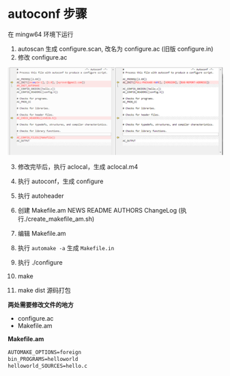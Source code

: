 # autoconf 步骤

在 mingw64 环境下运行

1. autoscan 生成 configure.scan, 改名为 configure.ac (旧版 configure.in)
2. 修改 configure.ac

![](https://github.com/wyrover/autoconf-automake-examples/blob/master/src/example-1/1.png?raw=true)

3. 修改完毕后，执行 aclocal，生成 aclocal.m4
4. 执行 autoconf，生成 configure
5. 执行 autoheader
6. 创建 Makefile.am  NEWS README AUTHORS ChangeLog (执行./create_makefile_am.sh)
7. 编辑 Makefile.am
8. 执行 `automake -a` 生成 `Makefile.in`

9. 执行 ./configure
10. make
11. make dist 源码打包

**两处需要修改文件的地方**

- configure.ac
- Makefile.am

**Makefile.am**

```
AUTOMAKE_OPTIONS=foreign
bin_PROGRAMS=helloworld
helloworld_SOURCES=hello.c
```
